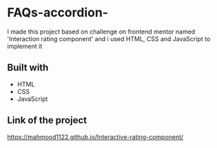 # FAQs-accordion-
I made this project based on challenge on frontend mentor named 'Interaction rating component' and i used HTML, CSS and JavaScript to implement it

## Built with
- HTML
- CSS
- JavaScript
  
## Link of the project
https://mahmood1122.github.io/Interactive-rating-component/
